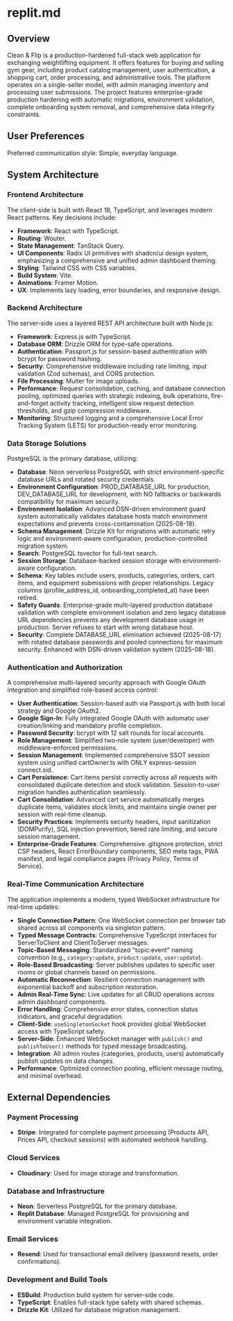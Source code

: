 # replit.md

## Overview
Clean & Flip is a production-hardened full-stack web application for exchanging weightlifting equipment. It offers features for buying and selling gym gear, including product catalog management, user authentication, a shopping cart, order processing, and administrative tools. The platform operates on a single-seller model, with admin managing inventory and processing user submissions. The project features enterprise-grade production hardening with automatic migrations, environment validation, complete onboarding system removal, and comprehensive data integrity constraints.

## User Preferences
Preferred communication style: Simple, everyday language.

## System Architecture

### Frontend Architecture
The client-side is built with React 18, TypeScript, and leverages modern React patterns. Key decisions include:
- **Framework**: React with TypeScript.
- **Routing**: Wouter.
- **State Management**: TanStack Query.
- **UI Components**: Radix UI primitives with shadcn/ui design system, emphasizing a comprehensive and unified admin dashboard theming.
- **Styling**: Tailwind CSS with CSS variables.
- **Build System**: Vite.
- **Animations**: Framer Motion.
- **UX**: Implements lazy loading, error boundaries, and responsive design.

### Backend Architecture
The server-side uses a layered REST API architecture built with Node.js:
- **Framework**: Express.js with TypeScript.
- **Database ORM**: Drizzle ORM for type-safe operations.
- **Authentication**: Passport.js for session-based authentication with bcrypt for password hashing.
- **Security**: Comprehensive middleware including rate limiting, input validation (Zod schemas), and CORS protection.
- **File Processing**: Multer for image uploads.
- **Performance**: Request consolidation, caching, and database connection pooling, optimized queries with strategic indexing, bulk operations, fire-and-forget activity tracking, intelligent slow request detection thresholds, and gzip compression middleware.
- **Monitoring**: Structured logging and a comprehensive Local Error Tracking System (LETS) for production-ready error monitoring.

### Data Storage Solutions
PostgreSQL is the primary database, utilizing:
- **Database**: Neon serverless PostgreSQL with strict environment-specific database URLs and rotated security credentials.
- **Environment Configuration**: PROD_DATABASE_URL for production, DEV_DATABASE_URL for development, with NO fallbacks or backwards compatibility for maximum security.
- **Environment Isolation**: Advanced DSN-driven environment guard system automatically validates database hosts match environment expectations and prevents cross-contamination (2025-08-18).
- **Schema Management**: Drizzle Kit for migrations with automatic retry logic and environment-aware configuration, production-controlled migration system.
- **Search**: PostgreSQL tsvector for full-text search.
- **Session Storage**: Database-backed session storage with environment-aware configuration.
- **Schema**: Key tables include users, products, categories, orders, cart items, and equipment submissions with proper relationships. Legacy columns (profile_address_id, onboarding_completed_at) have been retired.
- **Safety Guards**: Enterprise-grade multi-layered production database validation with complete environment isolation and zero legacy database URL dependencies prevents any development database usage in production. Server refuses to start with wrong database host.
- **Security**: Complete DATABASE_URL elimination achieved (2025-08-17) with rotated database passwords and pooled connections for maximum security. Enhanced with DSN-driven validation system (2025-08-18).

### Authentication and Authorization
A comprehensive multi-layered security approach with Google OAuth integration and simplified role-based access control:
- **User Authentication**: Session-based auth via Passport.js with both local strategy and Google OAuth2.
- **Google Sign-In**: Fully integrated Google OAuth with automatic user creation/linking and mandatory profile completion.
- **Password Security**: bcrypt with 12 salt rounds for local accounts.
- **Role Management**: Simplified two-role system (user/developer) with middleware-enforced permissions.
- **Session Management**: Implemented comprehensive SSOT session system using unified cartOwner.ts with ONLY express-session connect.sid.
- **Cart Persistence**: Cart items persist correctly across all requests with consolidated duplicate detection and stock validation. Session-to-user migration handles authentication seamlessly.
- **Cart Consolidation**: Advanced cart service automatically merges duplicate items, validates stock limits, and maintains single owner per session with real-time cleanup.
- **Security Practices**: Implements security headers, input sanitization (DOMPurify), SQL injection prevention, tiered rate limiting, and secure session management.
- **Enterprise-Grade Features**: Comprehensive .gitignore protection, strict CSP headers, React ErrorBoundary components, SEO meta tags, PWA manifest, and legal compliance pages (Privacy Policy, Terms of Service).

### Real-Time Communication Architecture
The application implements a modern, typed WebSocket infrastructure for real-time updates:
- **Single Connection Pattern**: One WebSocket connection per browser tab shared across all components via singleton pattern.
- **Typed Message Contracts**: Comprehensive TypeScript interfaces for ServerToClient and ClientToServer messages.
- **Topic-Based Messaging**: Standardized "topic:event" naming convention (e.g., `category:update`, `product:update`, `user:update`).
- **Role-Based Broadcasting**: Server publishes updates to specific user rooms or global channels based on permissions.
- **Automatic Reconnection**: Resilient connection management with exponential backoff and subscription restoration.
- **Admin Real-Time Sync**: Live updates for all CRUD operations across admin dashboard components.
- **Error Handling**: Comprehensive error states, connection status indicators, and graceful degradation.
- **Client-Side**: `useSingletonSocket` hook provides global WebSocket access with TypeScript safety.
- **Server-Side**: Enhanced WebSocket manager with `publish()` and `publishToUser()` methods for typed message broadcasting.
- **Integration**: All admin routes (categories, products, users) automatically publish updates on data changes.
- **Performance**: Optimized connection pooling, efficient message routing, and minimal overhead.

## External Dependencies

### Payment Processing
- **Stripe**: Integrated for complete payment processing (Products API, Prices API, checkout sessions) with automated webhook handling.

### Cloud Services
- **Cloudinary**: Used for image storage and transformation.

### Database and Infrastructure
- **Neon**: Serverless PostgreSQL for the primary database.
- **Replit Database**: Managed PostgreSQL for provisioning and environment variable integration.

### Email Services
- **Resend**: Used for transactional email delivery (password resets, order confirmations).

### Development and Build Tools
- **ESBuild**: Production build system for server-side code.
- **TypeScript**: Enables full-stack type safety with shared schemas.
- **Drizzle Kit**: Utilized for database migration management.